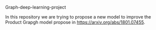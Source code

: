 Graph-deep-learning-project

In this repository we are trying to propose a new model to improve the Product Grapgh model propose in https://arxiv.org/abs/1801.07455.
